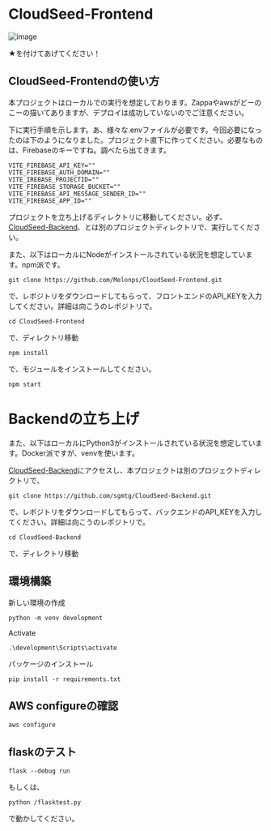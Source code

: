 # CloudSeed-Frontend
![image](https://github.com/Melonps/CloudSeed-Frontend/assets/95263124/7a7e9b85-cb27-4933-acc2-e4a787cce1ed)

★を付けてあげてください！

## CloudSeed-Frontendの使い方
本プロジェクトはローカルでの実行を想定しております。Zappaやawsがどーのこーの描いてありますが、デプロイは成功していないのでご注意ください。

下に実行手順を示します。あ、様々な.envファイルが必要です。今回必要になったのは下のようになりました。プロジェクト直下に作ってください。必要なものは、Firebaseのキーですね。調べたら出てきます。

```shell
VITE_FIREBASE_API_KEY=""
VITE_FIREBASE_AUTH_DOMAIN=""
VITE_IREBASE_PROJECTID=""
VITE_FIREBASE_STORAGE_BUCKET=""
VITE_FIREBASE_API_MESSAGE_SENDER_ID=""
VITE_FIREBASE_APP_ID=""

```
プロジェクトを立ち上げるディレクトリに移動してください。必ず、[CloudSeed-Backend](https://github.com/sgmtg/CloudSeed-Backend.git)、とは別のプロジェクトディレクトリで、実行してください。

また、以下はローカルにNodeがインストールされている状況を想定しています。npm派です。

```shell
git clone https://github.com/Melonps/CloudSeed-Frontend.git
```

で、レポジトリをダウンロードしてもらって、フロントエンドのAPI_KEYを入力してください。詳細は向こうのレポジトリで。

```shell
cd CloudSeed-Frontend
```

で、ディレクトリ移動

```shell
npm install
```

で、モジュールをインストールしてください。

```shell
npm start
```

# Backendの立ち上げ
また、以下はローカルにPython3がインストールされている状況を想定しています。Docker派ですが、venvを使います。

[CloudSeed-Backend](https://github.com/sgmtg/CloudSeed-Backend.git)にアクセスし、本プロジェクトは別のプロジェクトディレクトリで、

```shell
git clone https://github.com/sgmtg/CloudSeed-Backend.git
```

で、レポジトリをダウンロードしてもらって、バックエンドのAPI_KEYを入力してください。詳細は向こうのレポジトリで。

```shell
cd CloudSeed-Backend
```

で、ディレクトリ移動

## 環境構築
新しい環境の作成
```shell
python -m venv development
```

Activate
```shell
.\development\Scripts\activate
```

パッケージのインストール
```shell
pip install -r requirements.txt
```

## AWS configureの確認
```shell
aws configure
```

## flaskのテスト
```shell
flask --debug run
```

もしくは、

```shell
python /flasktest.py
```

で動かしてください。

